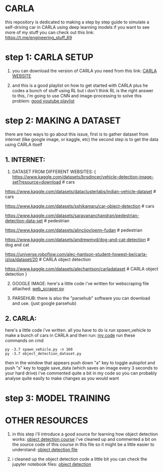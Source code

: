 # CARLA
 this repository is dedicated to making a step by step guide to simulate a self-driving car in CARLA using deep learning models 
 if you want to see more of my stuff you can check out this link:
 https://t.me/engineering_stuff_69

# step 1: CARLA SETUP

1. you can download the version of CARLA you need from this link: [CARLA WEBSITE](https://carla.org/)

2. and this is a good playlist on how to get started with CARLA plus he codes a bunch of stuff using RL but i don't think RL is the right answer to this, i'm going to use CNN and image-processing to solve this problem: [good youtube playlist](https://www.youtube.com/playlist?list=PLQVvvaa0QuDeI12McNQdnTlWz9XlCa0uo)

# step 2: MAKING A DATASET
there are two ways to go about this issue, first is to gather dataset from internet (like google image, or kaggle, etc) 
the second step is to get the data using CARLA itself
 
## 1. INTERNET:

1. DATASET FROM DIFFERENT WEBSITES:
{
https://www.kaggle.com/datasets/brsdincer/vehicle-detection-image-set?resource=download    # cars

https://www.kaggle.com/datasets/dataclusterlabs/indian-vehicle-dataset                     # cars

https://www.kaggle.com/datasets/sshikamaru/car-object-detection                            # cars

https://www.kaggle.com/datasets/saravananchandran/pedestrian-detection-data-set            # pedestrian

https://www.kaggle.com/datasets/alincijov/penn-fudan                                       # pedestrian

https://www.kaggle.com/datasets/andrewmvd/dog-and-cat-detection                            # dog and cat

https://universe.roboflow.com/alec-hantson-student-howest-be/carla-izloa/dataset/20        # CARLA object detection 

https://www.kaggle.com/datasets/alechantson/carladataset                                   # CARLA object detection
}
   
2. GOOGLE IMAGE: here's a little code i've written for webscraping file attached: [web_scraper.py](https://github.com/ArthasMenethil-A/CARLA/blob/main/other%20code/web_scraper.py)

3. PARSEHUB: there is also the "parsehub" software you can download and use. (just google parsehub)

## 2. CARLA: 
here's a little code i've written. all you have to do is run spawn_vehicle to make a bunch of cars in CARLA and then run: [my code](https://github.com/ArthasMenethil-A/CARLA/blob/main/CARLA%20CODES/object_detection_dataset.py)
run these commands on cmd 

    py -3.7 spawn_vehicle.py -n 160 
    py -3.7 object_detection_dataset.py 

then in the window that appears push down "a" key to toggle autopilot and push "s" key to toggle save_data (which saves an image every 3 seconds to your hard drive)
i've commented quite a bit in my code so you can probably analyse quite easily to make changes as you would want 

# step 3: MODEL TRAINING


# OTHER RESOURCES

 1. in this step i'll introduce a good source for learning how object detection works: [object detection course](https://www.youtube.com/watch?v=yqkISICHH-U&ab_channel=NicholasRenotte)
  i've cleaned up and commented a bit on the source code of this course in this file so it might be a little easier to understand: [object detection file](https://github.com/ArthasMenethil-A/CARLA/blob/main/object%20detection/Training_model.ipynb)

 2. i cleaned up the object detection code a little bit you can check the jupyter notebook files: [object detection](https://github.com/ArthasMenethil-A/CARLA/tree/main/object%20detection)


